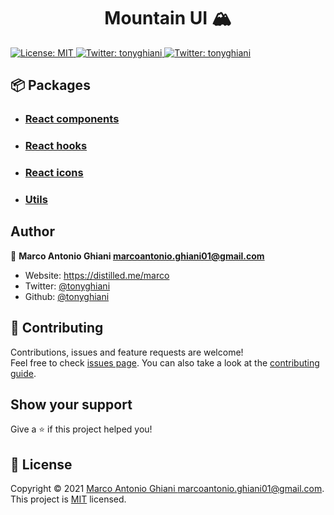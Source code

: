 <h1 align="center">Mountain UI 🏔 </h1>

<p>
  <a href="https://github.com/tonyghiani/mountain-ui/blob/master/LICENSE" target="_blank">
    <img alt="License: MIT" src="https://img.shields.io/badge/License-MIT-blue.svg?style=for-the-badge" />
  </a>
  <a href="https://twitter.com/tonyghiani" target="_blank">
    <img alt="Twitter: tonyghiani" src="https://img.shields.io/badge/maintained%20with-lerna-cc00ff.svg?style=for-the-badge" />
  </a>
  <a href="https://lerna.js.org/" target="_blank">
    <img alt="Twitter: tonyghiani" src="https://img.shields.io/twitter/follow/tonyghiani.svg?style=for-the-badge" />
  </a>
</p>

## 📦 Packages

- ### [React components](https://github.com/mountain-ui/mountain-ui/tree/master/packages/react-components)
- ### [React hooks](https://github.com/mountain-ui/mountain-ui/tree/master/packages/react-hooks)
- ### [React icons](https://github.com/mountain-ui/mountain-ui/tree/master/packages/icons)
- ### [Utils](https://github.com/mountain-ui/mountain-ui/tree/master/packages/utils)

## Author

👤 **Marco Antonio Ghiani <marcoantonio.ghiani01@gmail.com>**

- Website: https://distilled.me/marco
- Twitter: [@tonyghiani](https://twitter.com/tonyghiani)
- Github: [@tonyghiani](https://github.com/tonyghiani)

## 🤝 Contributing

Contributions, issues and feature requests are welcome!<br />Feel free to check [issues page](https://github.com/tonyghiani/mountain-ui/issues). You can also take a look at the [contributing guide](https://github.com/tonyghiani/mountain-ui/blob/master/CONTRIBUTING.md).

## Show your support

Give a ⭐️ if this project helped you!

## 📝 License

Copyright © 2021 [Marco Antonio Ghiani <marcoantonio.ghiani01@gmail.com>](https://github.com/tonyghiani).<br />
This project is [MIT](https://github.com/tonyghiani/mountain-ui/blob/master/LICENSE) licensed.
